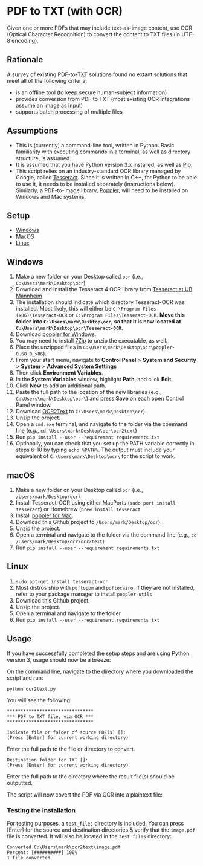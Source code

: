 # PDF to TXT (with OCR)
Given one or more PDFs that may include text-as-image content, use OCR (Optical Character Recognition) to convert the content to TXT files (in UTF-8 encoding).

## Rationale
A survey of existing PDF-to-TXT solutions found no extant solutions that meet all of the following criteria:
- is an offline tool (to keep secure human-subject information)
- provides conversion from PDF to TXT (most existing OCR integrations assume an image as input)
- supports batch processing of multiple files

## Assumptions
- This is (currently) a command-line tool, written in Python. Basic familiarity with executing commands in a terminal, as well as directory structure, is assumed. 
- It is assumed that you have Python version 3.x installed, as well as [Pip](https://pypi.org/project/pip/).
- This script relies on an industry-standard OCR library managed by Google, called [Tesseract](https://github.com/tesseract-ocr/tesseract). Since it is written in C++, for Python to be able to use it, it needs to be installed separately (instructions below). Similarly, a PDF-to-image library, [Poppler](https://gitlab.freedesktop.org/poppler/poppler), will need to be installed on Windows and Mac systems.

## Setup
- [Windows](##windows)
- [MacOS](##macos)
- [Linux](##linux)

## Windows

1. Make a new folder on your Desktop called `ocr` (i.e., `C:\Users\mark\Desktop\ocr`)
2. Download and install the Tesseract 4 OCR library from [Tesseract at UB Mannheim](https://github.com/UB-Mannheim/tesseract/wiki)
2. The installation should indicate which directory Tesseract-OCR was installed. Most likely, this will either be `C:\Program Files (x86)\Tesseract-OCR` or `C:\Program Files\Tesseract-OCR`. **Move this folder into `C:\Users\mark\Desktop\ocr`, so that it is now located at `C:\Users\mark\Desktop\ocr\Tesseract-OCR`.**
3. Download [poppler for Windows](http://blog.alivate.com.au/poppler-windows/). 
4. You may need to install [7Zip](https://www.7-zip.org/) to unzip the executable, as well.
5. Place the unzipped files in `C:\Users\mark\Desktop\ocr\poppler-0.68.0_x86`).
6. From your start menu, navigate to **Control Panel** > **System and Security** > **System** > **Advanced System Settings**
7. Then click **Environment Variables**.
8. In the **System Variables** window, highlight **Path**, and click **Edit**.
9. Click **New** to add an additional path.
10. Paste the full path to the location of the new libraries (e.g., `C:\Users\mark\Desktop\ocr\`) and press **Save** on each open Control Panel window.
11. Download [OCR2Text](https://github.com/writecrow/ocr2text/archive/master.zip) to `C:\Users\mark\Desktop\ocr`).
12. Unzip the project.
13. Open a `cmd.exe` terminal, and navigate to the folder via the command line (e.g., `cd \Users\mark\Desktop\ocr\ocr2text`)
14. Run `pip install --user --requirement requirements.txt`
15. Optionally, you can check that you set up the PATH variable correctly in steps 6-10 by typing `echo %PATH%`. The output must include your equivalent of `C:\Users\mark\Desktop\ocr\` for the script to work.


## macOS
1. Make a new folder on your Desktop called `ocr` (i.e., `/Users/mark/Desktop/ocr`)
2. Install Tesseract-OCR using either MacPorts (`sudo port install tesseract`) or Homebrew (`brew install tesseract`
3. Install [poppler for Mac](http://macappstore.org/poppler/).
4. Download this Github project to `/Users/mark/Desktop/ocr`).
5. Unzip the project.
6. Open a terminal and navigate to the folder via the command line (e.g., `cd /Users/mark/Desktop/ocr/ocr2text`)
7. Run `pip install --user --requirement requirements.txt`

## Linux
1. `sudo apt-get install tesseract-ocr`
2. Most distros ship with `pdftoppm` and `pdftocairo`. If they are not installed, refer to your package manager to install `poppler-utils`
4. Download this Github project.
5. Unzip the project.
6. Open a terminal and navigate to the folder
7. Run `pip install --user --requirement requirements.txt`

## Usage
If you have successfully completed the setup steps and are using Python version 3, usage should now be a breeze:

On the command line, navigate to the directory where you downloaded the script and run:

```
python ocr2text.py
```

You will see the following:

```
********************************
*** PDF to TXT file, via OCR ***
********************************

Indicate file or folder of source PDF(s) []:
(Press [Enter] for current working directory)

```

Enter the full path to the file or directory to convert.

```
Destination folder for TXT []:
(Press [Enter] for current working directory)
```

Enter the full path to the directory where the result file(s) should be outputted.

The script will now covert the PDF via OCR into a plaintext file:

### Testing the installation
For testing purposes, a `test_files` directory is included. You can press [Enter] for the source and destination directories & verify that the `image.pdf` file is converted. It will also be located in the `test_files` directory:

```
Converted C:\Users\mark\ocr2text\image.pdf
Percent: [##########] 100%
1 file converted
```


